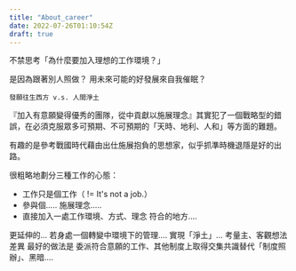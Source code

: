 ```yaml
---
title: "About_career"
date: 2022-07-26T01:10:54Z
draft: true
---
```


不禁思考「為什麼要加入理想的工作環境？」

是因為跟著別人照做？
用未來可能的好發展來自我催眠？

```
發願往生西方 v.s. 人間淨土
```

『加入有意願變得優秀的團隊，從中貢獻以施展理念』其實犯了一個戰略型的錯誤，在必須克服眾多可預期、不可預期的「天時、地利、人和」等方面的難題。

有趣的是參考戰國時代藉由出仕施展抱負的思想家，似乎抓準時機退隱是好的出路。




很粗略地劃分三種工作的心態：
- 工作只是個工作（ != It's not a job.）
- 參與個.....  施展理念.....
- 直接加入一處工作環境、方式、理念 符合的地方....


更延伸的...
若身處一個轉變中環境下的管理.... 實現「淨土」...
考量主、客觀想法差異
最好的做法是  委派符合意願的工作、其他制度上取得交集共識替代「制度照辦」、黑暗....
